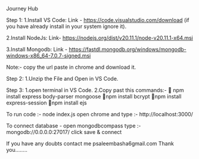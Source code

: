 Journey Hub

Step 1:
1.Install VS Code: Link - https://code.visualstudio.com/download (if you have already install in your system ignore it).

2.Install NodeJs: Link- https://nodejs.org/dist/v20.11.1/node-v20.11.1-x64.msi

3.Install Mongodb: Link -  https://fastdl.mongodb.org/windows/mongodb-windows-x86_64-7.0.7-signed.msi

 Note:- copy the url paste in chrome and download it.

Step 2:
1.Unzip the File and Open in  VS Code.

Step 3:
1.open terminal in VS Code.
2.Copy past this commands:-
 npm install express body-parser mongoose
npm install bcrypt
npm install express-session
npm install ejs

To run code :-  node index.js
open chrome and type :- http://localhost:3000/

To connect database - open mongodbcompass 
type :- mongodb://0.0.0.0:27017/
click save & connect

If you have any doubts contact me 
psaleembasha6gmail.com
Thank you…….. 

